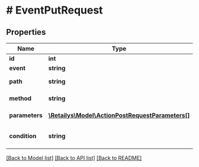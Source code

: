 # # EventPutRequest

## Properties

Name | Type | Description | Notes
------------ | ------------- | ------------- | -------------
**id** | **int** | Identifier. | [optional]
**event** | **string** | Event. | [optional]
**path** | **string** | Callback path. | [optional]
**method** | **string** | Callback Method. | [optional]
**parameters** | [**\Retailys\Model\ActionPostRequestParameters[]**](ActionPostRequestParameters.md) | Callback Parameters. | [optional]
**condition** | **string** | Condition for visibility. | [optional]

[[Back to Model list]](../../README.md#models) [[Back to API list]](../../README.md#endpoints) [[Back to README]](../../README.md)
